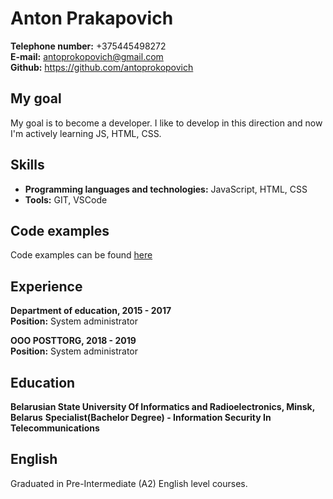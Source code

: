 # Anton Prakapovich   
**Telephone number:** +375445498272  
**E-mail:** antoprokopovich@gmail.com  
**Github:** https://github.com/antoprokopovich   
## My goal  
My goal is to become a developer. I like to develop in this direction and now I'm actively learning JS, HTML, CSS.  
## Skills  
* **Programming languages and technologies:** JavaScript, HTML, CSS  
* **Tools:** GIT, VSCode  
   
## Code examples  
Code examples can be found [here](https://github.com/antoprokopovich)  
## Experience  
**Department of education, 2015 - 2017**  
**Position:** System administrator  

**OOO POSTTORG, 2018 - 2019**  
**Position:** System administrator  
## Education  
**Belarusian State University Of Informatics and Radioelectronics, Minsk, Belarus**
**Specialist(Bachelor Degree) - Information Security In Telecommunications**  
## English  
Graduated in Pre-Intermediate (A2) English level courses.    


